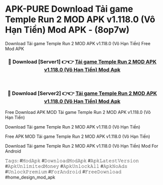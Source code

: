 # APK-PURE Download Tải game Temple Run 2 MOD APK v1.118.0 (Vô Hạn Tiền) Mod APK - (8op7w)
Download Tải game Temple Run 2 MOD APK v1.118.0 (Vô Hạn Tiền) Free Mod APK

<div align="center">
<h3>🔴 Download [Server1] 👉👉 <a href="https://apk-comot.site?title=Tải_game_Temple_Run_2_MOD_APK_v1.118.0_(Vô_Hạn_Tiền)">Tải game Temple Run 2 MOD APK v1.118.0 (Vô Hạn Tiền) Mod Apk</a></h3><br>

<h3>🔴 Download [Server2] 👉👉 <a href="https://apk-comot.site?title=Tải_game_Temple_Run_2_MOD_APK_v1.118.0_(Vô_Hạn_Tiền)">Tải game Temple Run 2 MOD APK v1.118.0 (Vô Hạn Tiền) Mod Apk</a></h3>
</div>


Free Download APK MOD Tải game Temple Run 2 MOD APK v1.118.0 (Vô Hạn Tiền)

Download Tải game Temple Run 2 MOD APK v1.118.0 (Vô Hạn Tiền) 

Free APK MOD Tải game Temple Run 2 MOD APK v1.118.0 (Vô Hạn Tiền) 

Download Tải game Temple Run 2 MOD APK v1.118.0 (Vô Hạn Tiền) Mod For Android

𝚃𝚊𝚐𝚜: #𝙼𝚘𝚍𝙰𝚙𝚔 #𝙳𝚘𝚠𝚗𝚕𝚘𝚊𝚍𝙼𝚘𝚍𝙰𝚙𝚔 #𝙰𝚙𝚔𝙻𝚊𝚝𝚎𝚜𝚝𝚅𝚎𝚛𝚜𝚒𝚘𝚗 #𝙰𝚙𝚔𝚄𝚗𝚕𝚒𝚖𝚒𝚝𝚎𝚍𝙼𝚘𝚗𝚎𝚢 #𝙰𝚙𝚔𝚄𝚗𝚕𝚘𝚌𝚔𝙰𝚕𝚕 #𝙰𝚙𝚔𝙽𝚘𝙰𝚍𝚜 #𝚄𝚗𝚕𝚘𝚌𝚔𝙿𝚛𝚎𝚖𝚒𝚞𝚖 #𝙵𝚘𝚛𝙰𝚗𝚍𝚛𝚘𝚒𝚍 #𝙵𝚛𝚎𝚎𝙳𝚘𝚠𝚗𝚕𝚘𝚊𝚍 #home_design_mod_apk
